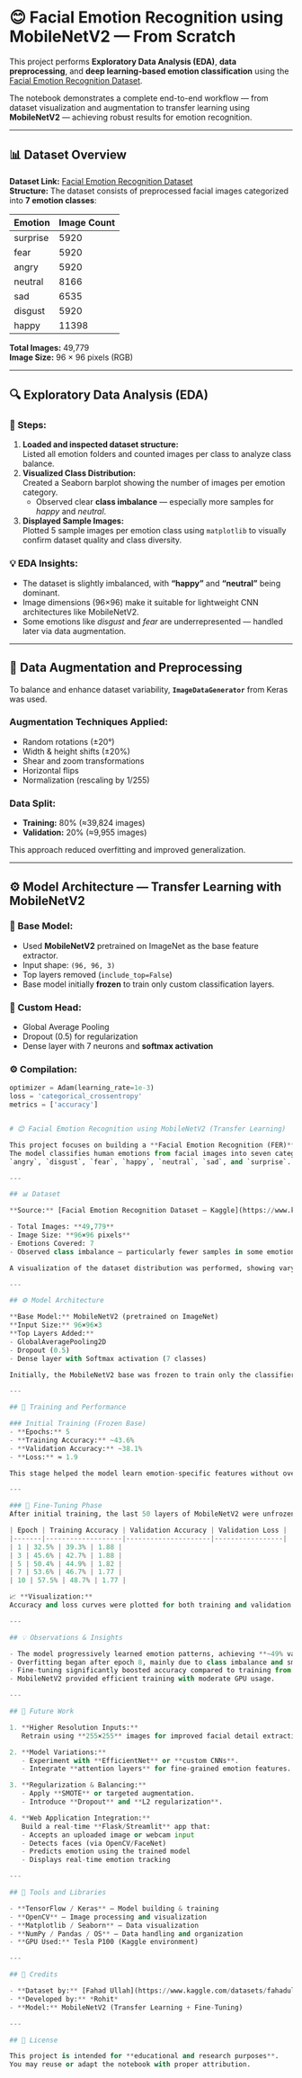 # 😊 Facial Emotion Recognition using MobileNetV2 — From Scratch

This project performs **Exploratory Data Analysis (EDA)**, **data preprocessing**, and **deep learning-based emotion classification** using the [Facial Emotion Recognition Dataset](https://www.kaggle.com/datasets/fahadullaha/facial-emotion-recognition-dataset/data).

The notebook demonstrates a complete end-to-end workflow — from dataset visualization and augmentation to transfer learning using **MobileNetV2** — achieving robust results for emotion recognition.

---

## 📊 Dataset Overview

**Dataset Link:** [Facial Emotion Recognition Dataset](https://www.kaggle.com/datasets/fahadullaha/facial-emotion-recognition-dataset/data)  
**Structure:** The dataset consists of preprocessed facial images categorized into **7 emotion classes**:

| Emotion | Image Count |
|----------|-------------|
| surprise | 5920 |
| fear     | 5920 |
| angry    | 5920 |
| neutral  | 8166 |
| sad      | 6535 |
| disgust  | 5920 |
| happy    | 11398 |

**Total Images:** 49,779  
**Image Size:** 96 × 96 pixels (RGB)

---

## 🔍 Exploratory Data Analysis (EDA)

### 🧩 Steps:
1. **Loaded and inspected dataset structure:**  
   Listed all emotion folders and counted images per class to analyze class balance.
2. **Visualized Class Distribution:**  
   Created a Seaborn barplot showing the number of images per emotion category.  
   - Observed clear **class imbalance** — especially more samples for *happy* and *neutral*.
3. **Displayed Sample Images:**  
   Plotted 5 sample images per emotion class using `matplotlib` to visually confirm dataset quality and class diversity.

### 💡 EDA Insights:
- The dataset is slightly imbalanced, with **“happy”** and **“neutral”** being dominant.  
- Image dimensions (96×96) make it suitable for lightweight CNN architectures like MobileNetV2.  
- Some emotions like *disgust* and *fear* are underrepresented — handled later via data augmentation.

---

## 🧠 Data Augmentation and Preprocessing

To balance and enhance dataset variability, **`ImageDataGenerator`** from Keras was used.

### Augmentation Techniques Applied:
- Random rotations (±20°)  
- Width & height shifts (±20%)  
- Shear and zoom transformations  
- Horizontal flips  
- Normalization (rescaling by 1/255)

### Data Split:
- **Training:** 80% (≈39,824 images)  
- **Validation:** 20% (≈9,955 images)

This approach reduced overfitting and improved generalization.

---

## ⚙️ Model Architecture — Transfer Learning with MobileNetV2

### 🔧 Base Model:
- Used **MobileNetV2** pretrained on ImageNet as the base feature extractor.  
- Input shape: `(96, 96, 3)`  
- Top layers removed (`include_top=False`)  
- Base model initially **frozen** to train only custom classification layers.

### 🧱 Custom Head:
- Global Average Pooling  
- Dropout (0.5) for regularization  
- Dense layer with 7 neurons and **softmax activation**

### ⚙️ Compilation:
```python
optimizer = Adam(learning_rate=1e-3)
loss = 'categorical_crossentropy'
metrics = ['accuracy']


# 😊 Facial Emotion Recognition using MobileNetV2 (Transfer Learning)

This project focuses on building a **Facial Emotion Recognition (FER)** model using the **MobileNetV2** architecture through transfer learning.  
The model classifies human emotions from facial images into seven categories:  
`angry`, `disgust`, `fear`, `happy`, `neutral`, `sad`, and `surprise`.

---

## 📊 Dataset

**Source:** [Facial Emotion Recognition Dataset – Kaggle](https://www.kaggle.com/datasets/fahadullaha/facial-emotion-recognition-dataset/data)

- Total Images: **49,779**
- Image Size: **96×96 pixels**
- Emotions Covered: 7
- Observed class imbalance — particularly fewer samples in some emotion categories.

A visualization of the dataset distribution was performed, showing varying counts per emotion class (with `happy` having the largest share).

---

## ⚙️ Model Architecture

**Base Model:** MobileNetV2 (pretrained on ImageNet)  
**Input Size:** 96×96×3  
**Top Layers Added:**
- GlobalAveragePooling2D  
- Dropout (0.5)  
- Dense layer with Softmax activation (7 classes)

Initially, the MobileNetV2 base was frozen to train only the classifier layers.

---

## 🧩 Training and Performance

### Initial Training (Frozen Base)
- **Epochs:** 5  
- **Training Accuracy:** ~43.6%  
- **Validation Accuracy:** ~38.1%  
- **Loss:** ≈ 1.9  

This stage helped the model learn emotion-specific features without overfitting.

---

### 🔄 Fine-Tuning Phase
After initial training, the last 50 layers of MobileNetV2 were unfrozen and retrained with a **lower learning rate (1e-5)**.

| Epoch | Training Accuracy | Validation Accuracy | Validation Loss |
|-------|-------------------|---------------------|-----------------|
| 1 | 32.5% | 39.3% | 1.88 |
| 3 | 45.6% | 42.7% | 1.88 |
| 5 | 50.4% | 44.9% | 1.82 |
| 7 | 53.6% | 46.7% | 1.77 |
| 10 | 57.5% | 48.7% | 1.77 |

📈 **Visualization:**  
Accuracy and loss curves were plotted for both training and validation phases, showing steady improvements and minor overfitting at later epochs.

---

## 💡 Observations & Insights

- The model progressively learned emotion patterns, achieving **~49% validation accuracy**.  
- Overfitting began after epoch 8, mainly due to class imbalance and small image resolution.  
- Fine-tuning significantly boosted accuracy compared to training from scratch.  
- MobileNetV2 provided efficient training with moderate GPU usage.

---

## 🚀 Future Work

1. **Higher Resolution Inputs:**  
   Retrain using **255×255** images for improved facial detail extraction.

2. **Model Variations:**  
   - Experiment with **EfficientNet** or **custom CNNs**.  
   - Integrate **attention layers** for fine-grained emotion features.

3. **Regularization & Balancing:**  
   - Apply **SMOTE** or targeted augmentation.  
   - Introduce **Dropout** and **L2 regularization**.

4. **Web Application Integration:**  
   Build a real-time **Flask/Streamlit** app that:  
   - Accepts an uploaded image or webcam input  
   - Detects faces (via OpenCV/FaceNet)  
   - Predicts emotion using the trained model  
   - Displays real-time emotion tracking

---

## 🧰 Tools and Libraries

- **TensorFlow / Keras** — Model building & training  
- **OpenCV** — Image processing and visualization  
- **Matplotlib / Seaborn** — Data visualization  
- **NumPy / Pandas / OS** — Data handling and organization  
- **GPU Used:** Tesla P100 (Kaggle environment)

---

## 🤝 Credits

- **Dataset by:** [Fahad Ullah](https://www.kaggle.com/datasets/fahadullaha/facial-emotion-recognition-dataset/data)  
- **Developed by:** *Rohit*  
- **Model:** MobileNetV2 (Transfer Learning + Fine-Tuning)

---

## 📜 License

This project is intended for **educational and research purposes**.  
You may reuse or adapt the notebook with proper attribution.

